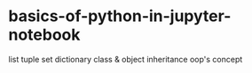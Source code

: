 # basics-of-python-in-jupyter-notebook
list 
tuple
set
dictionary
class & object
inheritance
oop's concept
